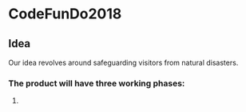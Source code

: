 # CodeFunDo2018

## Idea

Our idea revolves around safeguarding visitors from natural disasters.

### The product will have three working phases:
1.
